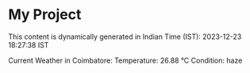 # My Project

This content is dynamically generated in Indian Time (IST): 2023-12-23 18:27:38 IST


Current Weather in Coimbatore:
Temperature: 26.88 °C
Condition: haze
